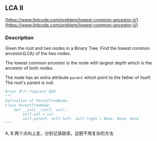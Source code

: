 ## LCA II

[https://www.lintcode.com/problem/lowest-common-ancestor-ii/](https://www.lintcode.com/problem/lowest-common-ancestor-ii/)

### Description

Given the root and two nodes in a Binary Tree. Find the lowest common ancestor(LCA) of the two nodes.

The lowest common ancestor is the node with largest depth which is the ancestor of both nodes.

The node has an extra attribute `parent` which point to the father of itself. The root's parent is null.


```py
#root 多了一个parent 指针
"""
Definition of ParentTreeNode:
class ParentTreeNode:
    def __init__(self, val):
        self.val = val
        self.parent, self.left, self.right = None, None, None
"""


```
A, B 两个点向上走，分别记录路径，这题不用复杂的方法

